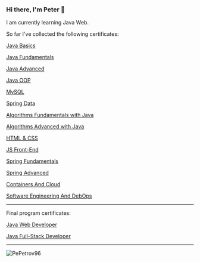 ### Hi there, I'm Peter 👋

I am currently learning Java Web.

So far I've collected the following certificates:

<a href="https://softuni.bg/certificates/details/142247/02c6afca">Java Basics</a>

<a href="https://softuni.bg/certificates/details/148520/dda11e35">Java Fundamentals</a>

<a href="https://softuni.bg/certificates/details/161712/9d6ac1d2">Java Advanced</a>

<a href="https://softuni.bg/certificates/details/168960/cee775d1">Java OOP</a>

<a href="https://softuni.bg/certificates/details/172087/ccbf3814">MySQL</a>

<a href="XXXXX">Spring Data</a>

<a href="https://softuni.bg/certificates/details/176658/60735c94">Algorithms Fundamentals with Java</a>


<a href="XXXXX">Algorithms Advanced with Java</a>

<a href="XXXXX">HTML & CSS</a>

<a href="XXXXX">JS Front-End</a>

<a href="XXXXX">Spring Fundamentals</a>

<a href="XXXXX">Spring Advanced</a>

<a href="XXXXX">Containers And Cloud</a>

<a href="XXXXX">Software Engineering And DebOps</a>

---
Final program certificates:

<a href="XXXXX">Java Web Developer</a>

<a href="XXXXX">Java Full-Stack Developer</a>

---


<p>&nbsp;<img align="left" src="https://github-readme-stats.vercel.app/api?username=PePetrov96&show_icons=true&locale=en" alt="PePetrov96" /></p>


<!--
**PePetrov96/PePetrov96** is a ✨ _special_ ✨ repository because its `README.md` (this file) appears on your GitHub profile.

Here are some ideas to get you started:

- 🔭 I’m currently working on ...
- 🌱 I’m currently learning ...
- 👯 I’m looking to collaborate on ...
- 🤔 I’m looking for help with ...
- 💬 Ask me about ...
- 📫 How to reach me: ...
- 😄 Pronouns: ...
- ⚡ Fun fact: ...
-->
